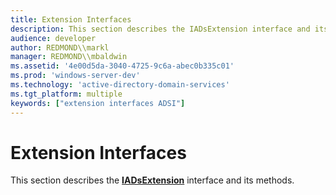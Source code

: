 ```yaml
---
title: Extension Interfaces
description: This section describes the IADsExtension interface and its methods.
audience: developer
author: REDMOND\\markl
manager: REDMOND\\mbaldwin
ms.assetid: '4e00d5da-3040-4725-9c6a-abec0b335c01'
ms.prod: 'windows-server-dev'
ms.technology: 'active-directory-domain-services'
ms.tgt_platform: multiple
keywords: ["extension interfaces ADSI"]
---
```


# Extension Interfaces

This section describes the [**IADsExtension**](iadsextension.md) interface and its methods.

 

 




